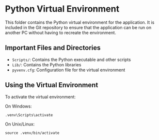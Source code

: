 # Python Virtual Environment

This folder contains the Python virtual environment for the application. It is included in the Git repository to ensure that the application can be run on another PC without having to recreate the environment.

## Important Files and Directories

- `Scripts/`: Contains the Python executable and other scripts
- `Lib/`: Contains the Python libraries
- `pyvenv.cfg`: Configuration file for the virtual environment

## Using the Virtual Environment

To activate the virtual environment:

On Windows:
```
.venv\Scripts\activate
```

On Unix/Linux:
```
source .venv/bin/activate
```
